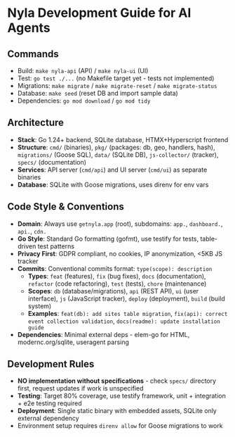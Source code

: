 # Nyla Development Guide for AI Agents

## Commands
- Build: `make nyla-api` (API) / `make nyla-ui` (UI)
- Test: `go test ./...` (no Makefile target yet - tests not implemented)
- Migrations: `make migrate` / `make migrate-reset` / `make migrate-status`
- Database: `make seed` (reset DB and import sample data)
- Dependencies: `go mod download` / `go mod tidy`

## Architecture
- **Stack**: Go 1.24+ backend, SQLite database, HTMX+Hyperscript frontend
- **Structure**: `cmd/` (binaries), `pkg/` (packages: db, geo, handlers, hash), `migrations/` (Goose SQL), `data/` (SQLite DB), `js-collector/` (tracker), `specs/` (documentation)
- **Services**: API server (`cmd/api`) and UI server (`cmd/ui`) as separate binaries
- **Database**: SQLite with Goose migrations, uses direnv for env vars

## Code Style & Conventions
- **Domain**: Always use `getnyla.app` (root), subdomains: `app.`, `dashboard.`, `api.`, `cdn.`
- **Go Style**: Standard Go formatting (gofmt), use testify for tests, table-driven test patterns
- **Privacy First**: GDPR compliant, no cookies, IP anonymization, <5KB JS tracker
- **Commits**: Conventional commits format: `type(scope): description`
  - **Types**: `feat` (features), `fix` (bug fixes), `docs` (documentation), `refactor` (code refactoring), `test` (tests), `chore` (maintenance)
  - **Scopes**: `db` (database/migrations), `api` (REST API), `ui` (user interface), `js` (JavaScript tracker), `deploy` (deployment), `build` (build system)
  - **Examples**: `feat(db): add sites table migration`, `fix(api): correct event collection validation`, `docs(readme): update installation guide`
- **Dependencies**: Minimal external deps - elem-go for HTML, modernc.org/sqlite, useragent parsing

## Development Rules
- **NO implementation without specifications** - check `specs/` directory first, request updates if work is unspecified
- **Testing**: Target 80% coverage, use testify framework, unit + integration + e2e testing required
- **Deployment**: Single static binary with embedded assets, SQLite only external dependency
- Environment setup requires `direnv allow` for Goose migrations to work
